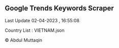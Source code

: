 

## Google Trends Keywords Scraper 
 
Last Update 02-04-2023 , 16:55:08

Country List :
VIETNAM.json



© Abdul Muttaqin 
